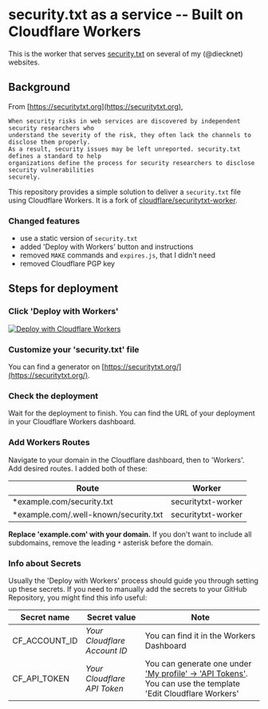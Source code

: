 # security.txt as a service -- Built on Cloudflare Workers

This is the worker that serves [security.txt](https://securitytxt.org) on several of my (@diecknet) websites.

## Background

From [https://securitytxt.org](https://securitytxt.org),

```
When security risks in web services are discovered by independent security researchers who
understand the severity of the risk, they often lack the channels to disclose them properly.
As a result, security issues may be left unreported. security.txt defines a standard to help
organizations define the process for security researchers to disclose security vulnerabilities
securely.
```

This repository provides a simple solution to deliver a `security.txt` file using Cloudflare Workers. It is a fork of [cloudflare/securitytxt-worker](https://github.com/cloudflare/securitytxt-worker).

### Changed features

- use a static version of `security.txt`
- added 'Deploy with Workers' button and instructions
- removed `MAKE` commands and `expires.js`, that I didn't need
- removed Cloudflare PGP key

## Steps for deployment

### Click 'Deploy with Workers'

[![Deploy with Cloudflare Workers](https://deploy.workers.cloudflare.com/button)](https://deploy.workers.cloudflare.com/?url=https://github.com/diecknet/securitytxt-worker)

### Customize your 'security.txt' file

You can find a generator on [https://securitytxt.org/](https://securitytxt.org/).

### Check the deployment

Wait for the deployment to finish. You can find the URL of your deployment in your Cloudflare Workers dashboard.

### Add Workers Routes

Navigate to your domain in the Cloudflare dashboard, then to 'Workers'. Add desired routes. I added both of these:

|Route|Worker|
|---|---|
|*example.com/security.txt|securitytxt-worker|
|*example.com/.well-known/security.txt|securitytxt-worker|

**Replace 'example.com' with your domain.**
If you don't want to include all subdomains, remove the leading `*` asterisk before the domain.

### Info about Secrets

Usually the 'Deploy with Workers' process should guide you through setting up these secrets.
If you need to manually add the secrets to your GitHub Repository, you might find this info useful:

|Secret name|Secret value|Note|
|---|---|---|
|CF_ACCOUNT_ID|*Your Cloudflare Account ID*|You can find it in the Workers Dashboard|
|CF_API_TOKEN|*Your Cloudflare API Token*|You can generate one under ['My profile' -> 'API Tokens'](https://dash.cloudflare.com/profile/api-tokens). You can use the template 'Edit Cloudflare Workers'|
